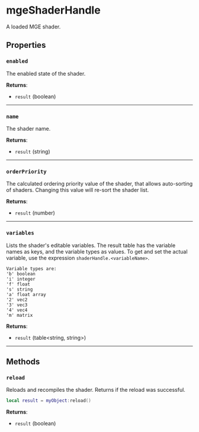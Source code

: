 # mgeShaderHandle
<div class="search_terms" style="display: none">mgeshaderhandle</div>

<!---
	This file is autogenerated. Do not edit this file manually. Your changes will be ignored.
	More information: https://github.com/MWSE/MWSE/tree/master/docs
-->

A loaded MGE shader.

## Properties

### `enabled`
<div class="search_terms" style="display: none">enabled</div>

The enabled state of the shader.

**Returns**:

* `result` (boolean)

***

### `name`
<div class="search_terms" style="display: none">name</div>

The shader name.

**Returns**:

* `result` (string)

***

### `orderPriority`
<div class="search_terms" style="display: none">orderpriority</div>

The calculated ordering priority value of the shader, that allows auto-sorting of shaders. Changing this value will re-sort the shader list.

**Returns**:

* `result` (number)

***

### `variables`
<div class="search_terms" style="display: none">variables</div>

Lists the shader's editable variables. The result table has the variable names as keys, and the variable types as values. To get and set the actual variable, use the expression `shaderHandle.<variableName>`.

	Variable types are:
	'b' boolean
	'i' integer
	'f' float
	's' string
	'a' float array
	'2' vec2
	'3' vec3
	'4' vec4
	'm' matrix

**Returns**:

* `result` (table&lt;string, string&gt;)

***

## Methods

### `reload`
<div class="search_terms" style="display: none">reload</div>

Reloads and recompiles the shader. Returns if the reload was successful.

```lua
local result = myObject:reload()
```

**Returns**:

* `result` (boolean)

